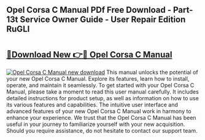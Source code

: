 ## Opel Corsa C Manual PDf Free Download - Part-13t Service Owner Guide - User Repair Edition RuGLI

# <h2><a href="http://cf24615.oget.top/?id=Opel+Corsa+C+Manual">🔗Download New 👉🔴 Opel Corsa C Manual</a></h2>

[![Opel Corsa C Manual new download](https://i.imgur.com/5g1atiW.png)](http://cf24615.oget.top/?id=Opel+Corsa+C+Manual)
This manual unlocks the potential of your new Opel Corsa C Manual. Explore its features, learn how to install, operate, and maintain it seamlessly. To get started with your Opel Corsa C Manual, please take a moment to read this user manual carefully. It includes detailed instructions for product setup, as well as information on how to use its various features and capabilities. The intuitive user interface and advanced features of your new Opel Corsa C Manual work in harmony to enhance your experience. We trust that the Opel Corsa C Manual has been useful in your journey to familiarize yourself with your new acquisition. Should you require assistance, do not hesitate to contact our support team.
